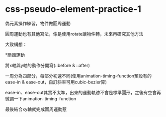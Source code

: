 # css-pseudo-element-practice-1
偽元素操作練習，物件做圓周運動


圓周運動也有其他寫法，像是使用rotate讓物件轉，未來再研究其他方法


大致構想：


*簡諧運動


將x軸與y軸的動作分開寫(::before & ::after)


一周分為四部分，每部分初速不同(使用animation-timing-function預設有的ease-in & ease-out，自訂斜率可用cubic-bezier算)


ease-in、ease-out其實不太準，出來的運動軌跡不會是標準圓形，之後有空會再微調一下animation-timing-function


最後結合xy軸就完成圓周運動惹
